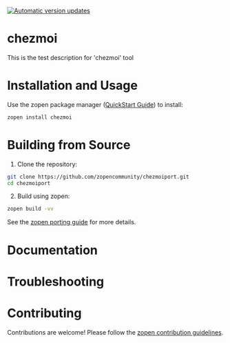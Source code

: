 [![Automatic version updates](https://github.com/zopencommunity/chezmoiport/actions/workflows/bump.yml/badge.svg)](https://github.com/ZOSOpenTools/chezmoiport/actions/workflows/bump.yml)

# chezmoi

This is the test description for 'chezmoi' tool

# Installation and Usage

Use the zopen package manager ([QuickStart Guide](https://zopen.community/#/Guides/QuickStart)) to install:
```bash
zopen install chezmoi
```

# Building from Source

1. Clone the repository:
```bash
git clone https://github.com/zopencommunity/chezmoiport.git
cd chezmoiport
```
2. Build using zopen:
```bash
zopen build -vv
```

See the [zopen porting guide](https://zopen.community/#/Guides/Porting) for more details.

# Documentation


# Troubleshooting

# Contributing
Contributions are welcome! Please follow the [zopen contribution guidelines](https://github.com/zopencommunity/meta/blob/main/CONTRIBUTING.md).
